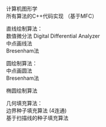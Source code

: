 计算机图形学  
所有算法的C++代码实现  （基于MFC）  

直线绘制算法：  
数值微分法 Digital Differential Analyzer  
中点画线法  
Bresenham法  

圆绘制算法：  
中点画圆法  
Bresenham法  

椭圆绘制算法  

几何填充算法：  
边界种子填充算法 (4连通)  
基于扫描线的种子填充算法  

